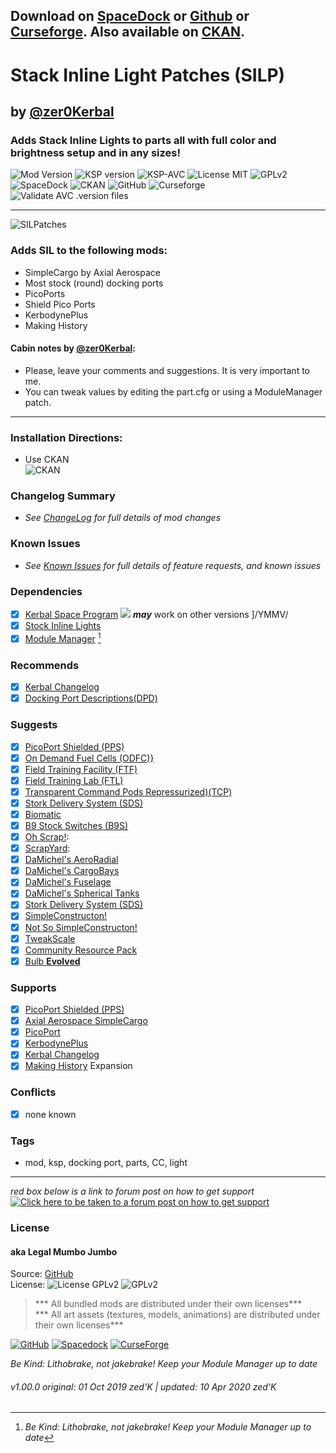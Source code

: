 <!-- Readme.md v1.1.3.0
SILPatches (SILP)
created: 01 Oct 19
updated: 2020 03 16 -->

## Download on [SpaceDock][MOD:rel-spacedock] or [Github][MOD:rel-github] or [Curseforge][MOD:rel-curseforge]. Also available on [CKAN][MOD:rel-ckan].  

# Stack Inline Light Patches (SILP)  
## by [@zer0Kerbal][LINK:zer0kerbal]  
### Adds Stack Inline Lights to parts all with full color and brightness setup and in any sizes!
![Mod Version][shield:mod:latest] 
![KSP version][shield:ksp] ![KSP-AVC][shield:kspavc] ![License MIT][shield:license] ![][LOGO:license]   
![SpaceDock][shield:spacedock] ![CKAN][shield:ckan] ![GitHub][shield:github] ![Curseforge][shield:curseforge]  
![Validate AVC .version files][shield:avcvalid]  
***
![SILPatches][IMG:hero:0]
### Adds SIL to the following mods:
- SimpleCargo by Axial Aerospace
- Most stock (round) docking ports
- PicoPorts
- Shield Pico Ports
- KerbodynePlus
- Making History
#### Cabin notes by [@zer0Kerbal][LINK:zer0kerbal]:  
- Please, leave your comments and suggestions. It is very important to me.
- You can tweak values by editing the part.cfg or using a ModuleManager patch.  
***  
### Installation Directions:
- Use CKAN  
![][image:rel-ckan]
### Changelog Summary
- *See [ChangeLog][MOD:changelog] for full details of mod changes*
### Known Issues
- *See [Known Issues][MOD:issues] for full details of feature requests, and known issues*
### Dependencies
- [x] [Kerbal Space Program][KSP:website] [![][shield:ksp]][KSP:website] ***may*** work on other versions ]/YMMV/
- [x] [Stock Inline Lights][thread:SIL]  
- [x] [Module Manager][thread:mm] [^1]  
### Recommends  
- [x] [Kerbal Changelog][thread:kcl]  
- [x] [Docking Port Descriptions(DPD)][thread:DPD]  
### Suggests
- [x] [PicoPort Shielded (PPS)][thread:PPS]  
- [x] [On Demand Fuel Cells (ODFC)}][thread:ODFC]  
- [x] [Field Training Facility (FTF)][thread:FTF]  
- [x] [Field Training Lab (FTL)][thread:FTL]  
- [x] [Transparent Command Pods Repressurized)(TCP)][thread:TCP]  
- [x] [Stork Delivery System (SDS)][thread:SDS]
- [x] [Biomatic][thread:BIO]
- [x] [B9 Stock Switches (B9S)][thread:B9S]  
- [x] [Oh Scrap!][thread:OHS]:  
- [x] [ScrapYard][thread:SYD]:  
- [x] [DaMichel's AeroRadial][thread:DAR]  
- [x] [DaMichel's CargoBays][thread:DCB]  
- [x] [DaMichel's Fuselage][thread:DMF]  
- [x] [DaMichel's Spherical Tanks][thread:DST]  
- [x] [Stork Delivery System (SDS)][thread:SDS]  
- [x] [SimpleConstructon!][thread:SC!]  
- [x] [Not So SimpleConstructon!][thread:NSSC]  
- [x] [TweakScale][thread:twk]  
- [x] [Community Resource Pack][thread:crp]  
- [x] [Bulb **Evolved**][thread:bulb]  
### Supports
- [x] [PicoPort Shielded (PPS)][thread:PPS]  
- [x] [Axial Aerospace SimpleCargo][thread:AAS]  
- [x] [PicoPort][thread:pp]  
- [x] [KerbodynePlus][thread:kb+]  
- [x] [Kerbal Changelog][thread:kcl]  
- [x] [Making History][KSP:website] Expansion 
### Conflicts
- [x] none known
### Tags
 - mod, ksp, docking port, parts, CC, light
***  
*red box below is a link to forum post on how to get support*  
[![][image:get-support]][thread:getsupport]  
### License
#### aka Legal Mumbo Jumbo
Source: [GitHub][MOD:github:repo]  
License: ![License GPLv2][shield:license] ![][LOGO:license]    
> *** All bundled mods are distributed under their own licenses***  
> *** All art assets (textures, models, animations) are distributed under their own licenses***   

[![][image:rel-github]][MOD:rel-github] [![][image:rel-spacedock]][MOD:rel-spacedock] [![][image:rel-curseforge]][MOD:rel-curseforge]  

*Be Kind: Lithobrake, not jakebrake! Keep your Module Manager up to date*

###### v1.00.0 original: 01 Oct 2019 zed'K | updated: 10 Apr 2020 zed'K

[MOD:license]:      https://github.com/zer0Kerbal/SILPatches/blob/master/LICENSE
[MOD:contributing]: https://github.com/zer0Kerbal/SILPatches/blob/master/.github/CONTRIBUTING.md
[MOD:wiki]:         https://github.com/zer0Kerbal/SILPatches/
[MOD:issues]:       https://github.com/zer0Kerbal/SILPatches/issues
[MOD:known]:        https://github.com/zer0Kerbal/SILPatches/wiki/Known-Issues
[MOD:forum]:        https://forum.kerbalspaceprogram.com/index.php?/topic/193050-*
[MOD:github:repo]:  https://github.com/zer0Kerbal/SILPatches/
[MOD:changelog]:    https://github.com/zer0Kerbal/SILPatches/Changelog.cfg
[KSP:website]:      https://kerbalspaceprogram.com/ "Kerbal Space Program"  

[LINK:license]: https://www.gnu.org/licenses/gpl-2.0-standalone.html "GPLv2"  
[LOGO:license]: https://i.postimg.cc/9FrwMgK6/GPL-17x17.png "GPLv2"

[MOD:rel-ckan]:      https://forum.kerbalspaceprogram.com/index.php?/topic/90246-* "CKAN"  
[MOD:rel-github]:    https://github.com/zer0Kerbal/SILPatches/releases/latest "GitHub"  
[MOD:rel-spacedock]: https://spacedock.info/mod/2370 "SpaceDock"  
[MOD:rel-curseforge]: https://www.curseforge.com/kerbal/ksp-mods/silp "CurseForge"  

[image:rel-github]:     https://i.imgur.com/RE4Ppr9.png "GitHub"  
[image:rel-spacedock]:  https://i.imgur.com/m0a7tn2.png "Spacedock"  
[image:rel-curseforge]: https://i.postimg.cc/RZNyB5vP/Download-On-Curse.png "CurseForge"  
[image:get-support]:    https://i.postimg.cc/vHP6zmrw/image.png "Click here to be taken to a forum post on how to get support"  

[image:rel-ckan]:  https://i.postimg.cc/x8XSVg4R/sj507JC.png "CKAN"  

[shield:mod:latest]: https://img.shields.io/github/v/release/zer0Kerbal/SILPatches?include_prereleases?style=plastic
[shield:mod]: https://img.shields.io/endpoint?url=https://raw.githubusercontent.com/zer0Kerbal/SILPatches/master/json/mod.json
[shield:ksp]: https://img.shields.io/endpoint?url=https://raw.githubusercontent.com/zer0Kerbal/SILPatches/master/json/ksp.json
[shield:license]: https://img.shields.io/endpoint?url=https://raw.githubusercontent.com/zer0Kerbal/SILPatches/master/json/license.json
[shield:code]: https://img.shields.io/endpoint?url=https://raw.githubusercontent.com/zer0Kerbal/Kaboom/master/json/code.json
[shield:kspavc]:     https://img.shields.io/badge/KSP-AVC--supported-brightgreen.svg?style=plastic
[shield:spacedock]:  https://img.shields.io/badge/SpaceDock-listed-blue.svg?style=plastic
[shield:ckan]:       https://img.shields.io/badge/CKAN-Indexed-blue.svg?style=plastic
[shield:github]:     https://img.shields.io/badge/Github-Indexed-blue.svg?style=plastic&logo=github
[shield:curseforge]: https://img.shields.io/badge/CurseForge-listed-blue.svg?style=plastic
[shield:avcvalid]:    https://github.com/zer0Kerbal/SILPatches/workflows/Validate%20AVC%20.version%20files/badge.svg

<!-- zer0Kerbal mods -->
[thread:ODFC]: https://forum.kerbalspaceprogram.com/index.php?/topic/187625-* "On Demand Fuel Cells"  
[thread:FTF]:  https://forum.kerbalspaceprogram.com/index.php?/topic/188841-* "Field Training Facility"  
[thread:FTL]:  https://forum.kerbalspaceprogram.com/index.php?/topic/188841-* "Field Training Lab"  
[thread:MHH]:  https://forum.kerbalspaceprogram.com/index.php?/topic/188246-* "More Hitchhikers"  
[thread:TCP]:  https://forum.kerbalspaceprogram.com/index.php?/topic/187495-* "Transparent Command Pods"  
[thread:NUK]:  https://forum.kerbalspaceprogram.com/index.php?/topic/21466-*  "Nuke Tiny Parts"
[thread:OHS]:  https://forum.kerbalspaceprogram.com/index.php?/topic/192360-* "Oh Scrap!"  
[thread:SYD]:  https://forum.kerbalspaceprogram.com/index.php?/topic/192360-* "ScrapYard"  
[thread:DPD]:  https://forum.kerbalspaceprogram.com/index.php?/topic/192184-* "Docking Port Descriptions"
[thread:PPS]:  https://forum.kerbalspaceprogram.com/index.php?/topic/192187-* "Shielded PicoPort"  
[thread:DST]:  https://forum.kerbalspaceprogram.com/index.php?/topic/191719-* "DaMichel's Spherical Tanks"  
[thread:DMF]:  https://forum.kerbalspaceprogram.com/index.php?/topic/191719-* "DaMichel's Fuselage"  
[thread:DAR]:  https://forum.kerbalspaceprogram.com/index.php?/topic/191719-* "DaMichel's AeroRadial"  
[thread:DCB]:  https://forum.kerbalspaceprogram.com/index.php?/topic/191719-* "DaMichel's CargoBays"  
[thread:SDS]:  https://forum.kerbalspaceprogram.com/index.php?/topic/191719-* "Stork Delivery System (SDS)"    
[thread:BIO]:  https://forum.kerbalspaceprogram.com/index.php?/topic/191426-* "Biomatic"  
[thread:B9S]:  https://forum.kerbalspaceprogram.com/index.php?/topic/190870-* "B9 Stock Patches"   
[thread:KGX]:  https://forum.kerbalspaceprogram.com/index.php?/topic/192696-* "KerGuise Experimental Engineering"  
[thread:SC!]:  https://forum.kerbalspaceprogram.com/index.php?/topic/191424-* "SimpleConstructon!"  
[thread:SL!]:  https://forum.kerbalspaceprogram.com/index.php?/topic/191045-* "SimpleLogistics!"  
[thread:SIL]:  https://forum.kerbalspaceprogram.com/index.php?/topic/193050-* "Stock Inline Lights"  
[thread:NSSC]:  https://forum.kerbalspaceprogram.com/index.php?/topic/191504-* "Not So SimpleConstructon!"  
[thread:BOOM]: https://forum.kerbalspaceprogram.com/index.php?/topic/192938-* "KaboOom!"
[thread:VG0]:  https:// "Vanguard Phase I"  
[thread:VG1]:  https:// "Vanguard Phase II"  
[thread:VGR]:  https:// "Vanguard Rodent"  
[thread:PRB]:  https:// "ProbiTronics"  
[thread:CTN]:  https:// "CTN"  
[thread:HBF]:  https:// "HotBeverages Fuel Cells" 
[thread:HBX]:  https:// "HotBeverages Experimental" 
[thread:HBM]:  https:// "HotBeverages Sensor Modules" 
[thread:HMS]:  https:// "HotBeverages Service Modules" 
[thread:HBK]:  https:// "HotBeverages Kerturn" 
[thread:DRL]:  https:// "DRElite (DRL)"
[thread:AIM]:  https:// "LandingAim"  
[thread:GFC]:  https:// "G-Force"
[thread:JET]:  https:// "Jettison"  
[thread:SILP]: https:// "Stock Inline Lights Patches"
[thread:DSV]:  https:// "DECQ Saturn V"  
[thread:DKX]:  https:// "DECQ KerbalX"  
[thread:DN1]:  https:// "DECQ N-1"  
[thread:DP+]:  https:// "DECQ Proton"  
[thread:SSS]:  https:// "DECQ Space Shuttle System"  
[thread:ARP]:  https:// "TriggerAu's Alternate Resource Panel"  
[thread:ARI]:  https:// "Olympic1's Icons for ARP"  
[thread:AAD]:  https:// "Axial Aerospace Dreamer"  
[thread:AAL]:  https:// "Axial Aerospace LanderTek"  
[thread:AAS]:  https:// "Axial Aerospace SimpleCargo"  
[thread:AAW]:  https:// "Axial Aerospace WhimChaser"  

[thread:mm]:  https://forum.kerbalspaceprogram.com/index.php?/topic/50533-* "Module Manager"   
[thread:kcl]: https://forum.kerbalspaceprogram.com/index.php?/topic/179207-* "Kerbal Changelog"  
[thread:twk]: https://forum.kerbalspaceprogram.com/index.php?/topic/179030-* "TweakScale"  
[thread:crp]: https://forum.kerbalspaceprogram.com/index.php?/topic/83007-* "Community Resource Pack"  
[thread:bulb]: https://forum.kerbalspaceprogram.com/index.php?/topic/191270-* "Bulb *Evolved*"
[thread:pp]: https://forum.kerbalspaceprogram.com/index.php?/topic/190319-18x-picoport-the-micro-docking-ports/ "PicoPort"  
[thread:kb+]: http://forum.kerbalspaceprogram.com/index.php?/topic/130809-105-kerbodyne-plus "Kerbodyne Plus"  

[thread:getsupport]: https://forum.kerbalspaceprogram.com/index.php?/topic/83212-* "Link to how to get support"  

[LINK:zer0Kerbal]: https://forum.kerbalspaceprogram.com/index.php?/profile/190933-zer0kerbal/ "zed'K"   

[UTUBE:img]:  https://img.youtube.com/vi/M4oEPicCZFU/0.jpg  
[UTUBE:link]: https://youtu.be/M4oEPicCZFU "Stock Inline Lights (SIL)"  

[IMG:hero:0]: https://i.imgur.com/AkVuW8J.png "Stack Inline Lights (SIL)"  
[IMG:hero:1]: https://i.imgur.com/wiWF3gQ.png "Stack Inline Lights (SIL)"  


[^1]: *Be Kind: Lithobrake, not jakebrake! Keep your Module Manager up to date* 

<!--
this file: GPLv2
zer0Kerbal-->
